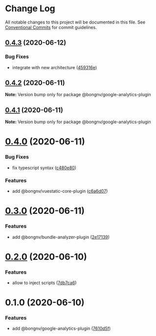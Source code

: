 # Change Log

All notable changes to this project will be documented in this file.
See [Conventional Commits](https://conventionalcommits.org) for commit guidelines.

## [0.4.3](https://github.com/bongnv/vuestatic/compare/@bongnv/google-analytics-plugin@0.4.2...@bongnv/google-analytics-plugin@0.4.3) (2020-06-12)


### Bug Fixes

* integrate with new architecture ([459316e](https://github.com/bongnv/vuestatic/commit/459316e701e16131eae5a0214964e858dd92b0f4))





## [0.4.2](https://github.com/bongnv/vuestatic/compare/@bongnv/google-analytics-plugin@0.4.1...@bongnv/google-analytics-plugin@0.4.2) (2020-06-11)

**Note:** Version bump only for package @bongnv/google-analytics-plugin





## [0.4.1](https://github.com/bongnv/vuestatic/compare/@bongnv/google-analytics-plugin@0.4.0...@bongnv/google-analytics-plugin@0.4.1) (2020-06-11)

**Note:** Version bump only for package @bongnv/google-analytics-plugin





# [0.4.0](https://github.com/bongnv/vuestatic/compare/@bongnv/google-analytics-plugin@0.3.0...@bongnv/google-analytics-plugin@0.4.0) (2020-06-11)


### Bug Fixes

* fix typescript syntax ([c480e80](https://github.com/bongnv/vuestatic/commit/c480e8001fb6588d06dc7dd0cfed589200fbf789))


### Features

* add @bongnv/vuestatic-core-plugin ([c6a6d07](https://github.com/bongnv/vuestatic/commit/c6a6d07538fff3e1a7253f6a5812e52eaf23fd09))





# [0.3.0](https://github.com/bongnv/vuestatic/compare/@bongnv/google-analytics-plugin@0.2.0...@bongnv/google-analytics-plugin@0.3.0) (2020-06-11)


### Features

* add @bongnv/bundle-analyzer-plugin ([2e17139](https://github.com/bongnv/vuestatic/commit/2e17139823ac7a2110e066a6d3fbfa1451bffcc6))





# [0.2.0](https://github.com/bongnv/vuestatic/compare/@bongnv/google-analytics-plugin@0.1.0...@bongnv/google-analytics-plugin@0.2.0) (2020-06-10)


### Features

* allow to inject scripts ([7db7ca6](https://github.com/bongnv/vuestatic/commit/7db7ca64fb6ef5b2dfc77fb846b47e0b108e9404))





# 0.1.0 (2020-06-10)


### Features

* add @bongnv/google-analytics-plugin ([7610d5f](https://github.com/bongnv/vuestatic/commit/7610d5fe0815aee067438c619a6ed4d3c9f87017))
